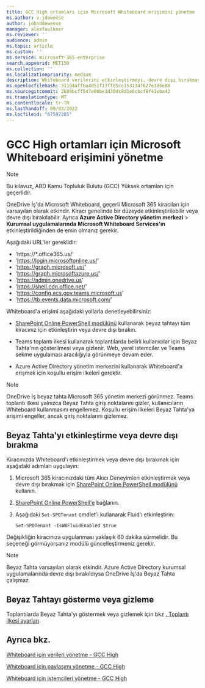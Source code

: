 ```yaml
---
title: GCC High ortamları için Microsoft Whiteboard erişimini yönetme
ms.author: v-jdeweese
author: johnddeweese
manager: alexfaulkner
ms.reviewer: ''
audience: admin
ms.topic: article
ms.custom: ''
ms.service: microsoft-365-enterprise
search.appverid: MET150
ms.collection: ''
ms.localizationpriority: medium
description: Whiteboard verilerini etkinleştirmeyi, devre dışı bırakmayı ve yönetmeyi öğrenin.
ms.openlocfilehash: 31194aff6a4d51f17ffd5cc1531347627e3d6e88
ms.sourcegitcommit: 2b89bcff547e00be3d38dc8d1e6cbcf8f41eba42
ms.translationtype: MT
ms.contentlocale: tr-TR
ms.lasthandoff: 09/03/2022
ms.locfileid: "67597205"
---
```

# <a name="manage-access-to-microsoft-whiteboard-for-gcc-high-environments"></a>GCC High ortamları için Microsoft Whiteboard erişimini yönetme

>[!NOTE]
> Bu kılavuz, ABD Kamu Topluluk Bulutu (GCC) Yüksek ortamları için geçerlidir.

OneDrive İş'da Microsoft Whiteboard, geçerli Microsoft 365 kiracıları için varsayılan olarak etkindir. Kiracı genelinde bir düzeyde etkinleştirilebilir veya devre dışı bırakılabilir. Ayrıca **Azure Active Directory yönetim merkezi** > **Kurumsal uygulamalarında** **Microsoft Whiteboard Services'ın** etkinleştirildiğinden de emin olmanız gerekir.

Aşağıdaki URL'ler gereklidir:

- 'https://*.office365.us/'
- 'https://login.microsoftonline.us/'
- 'https://graph.microsoft.us/'
- 'https://graph.microsoftazure.us/'
- 'https://admin.onedrive.us'
- 'https://shell.cdn.office.net/'
- 'https://config.ecs.gov.teams.microsoft.us'
- 'https://tb.events.data.microsoft.com/'

Whiteboard'a erişimi aşağıdaki yollarla denetleyebilirsiniz:

- [SharePoint Online PowerShell modülünü](/microsoft-365/enterprise/manage-sharepoint-online-with-microsoft-365-powershell) kullanarak beyaz tahtayı tüm kiracınız için etkinleştirin veya devre dışı bırakın.

- Teams toplantı ilkesi kullanarak toplantılarda belirli kullanıcılar için Beyaz Tahta'nın gösterilmesi veya gizlenir. Web, yerel istemciler ve Teams sekme uygulaması aracılığıyla görünmeye devam eder.

- Azure Active Directory yönetim merkezini kullanarak Whiteboard'a erişmek için koşullu erişim ilkeleri gerektir.

>[!NOTE]
> OneDrive İş beyaz tahta Microsoft 365 yönetim merkezi görünmez. Teams toplantı ilkesi yalnızca Beyaz Tahta giriş noktalarını gizler, kullanıcıların Whiteboard kullanmasını engellemez. Koşullu erişim ilkeleri Beyaz Tahta'ya erişimi engeller, ancak giriş noktalarını gizlemez.

## <a name="enable-or-disable-whiteboard"></a>Beyaz Tahta'yı etkinleştirme veya devre dışı bırakma

Kiracınızda Whiteboard'ı etkinleştirmek veya devre dışı bırakmak için aşağıdaki adımları uygulayın: 

1. Microsoft 365 kiracınızdaki tüm Akıcı Deneyimleri etkinleştirmek veya devre dışı bırakmak için [SharePoint Online PowerShell modülünü](/microsoft-365/enterprise/manage-sharepoint-online-with-microsoft-365-powershell) kullanın.

2. [SharePoint Online PowerShell'e](/powershell/sharepoint/sharepoint-online/connect-sharepoint-online) bağlanın.

3. Aşağıdaki <code>Set-SPOTenant</code> cmdlet'i kullanarak Fluid'ı etkinleştirin:

   <pre><code class="lang-powershell">Set-SPOTenant -IsWBFluidEnabled $true</code></pre>

Değişikliğin kiracınıza uygulanması yaklaşık 60 dakika sürmelidir. Bu seçeneği görmüyorsanız modülü güncelleştirmeniz gerekir.

>[!NOTE]
> Beyaz Tahta varsayılan olarak etkindir. Azure Active Directory kurumsal uygulamalarında devre dışı bırakıldıysa OneDrive İş'da Beyaz Tahta çalışmaz.

## <a name="show-or-hide-whiteboard"></a>Beyaz Tahtayı gösterme veya gizleme

Toplantılarda Beyaz Tahta'yı göstermek veya gizlemek için bkz [. Toplantı ilkesi ayarları](/microsoftteams/meeting-policies-content-sharing).

## <a name="see-also"></a>Ayrıca bkz.

[Whiteboard için verileri yönetme - GCC High](manage-data-gcc-high.md)

[Whiteboard için paylaşımı yönetme - GCC High](manage-sharing-gcc-high.md)

[Whiteboard için istemcileri yönetme - GCC High](manage-clients-gcc-high.md)




